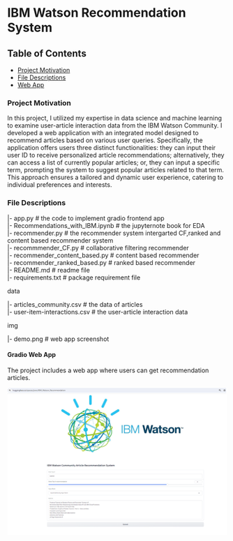 # IBM Watson Recommendation System

## Table of Contents
 * [Project Motivation](#project-motivation)
 * [File Descriptions](#file-descriptions)
 * [Web App](#gradio-Web-App)
 
### Project Motivation

In this project, I utilized my expertise in data science and machine learning to examine user-article interaction data from the IBM Watson Community. I developed a web application with an integrated model designed to recommend articles based on various user queries. Specifically, the application offers users three distinct functionalities: they can input their user ID to receive personalized article recommendations; alternatively, they can access a list of currently popular articles; or, they can input a specific term, prompting the system to suggest popular articles related to that term. This approach ensures a tailored and dynamic user experience, catering to individual preferences and interests.

### File Descriptions
|- app.py # the code to implement gradio frontend app  
|- Recommendations\_with\_IBM.ipynb # the jupyternote book for EDA  
|- recommender.py # the recommender system intergarted CF,ranked and content based recommender system  
|- recommmender\_CF.py # collaborative filtering recommender  
|- recommender\_content_based.py # content based recommender  
|- recommender\_ranked_based.py # ranked based recommender   
|- README.md # readme file  
|- requirements.txt # package requirement file  


data    

|- articles_community.csv # the data of articles  
|- user-item-interactions.csv # the user-article interaction data  



img

|- demo.png # web app screenshot     


    


#### Gradio Web App
The project includes a web app where users can get recommendation articles.

![](https://github.com/zhukuixi/Udacity_DataScientistNanoDegree/blob/main/IBM_Watson_Recommender/img/demo.png?raw=true)  



